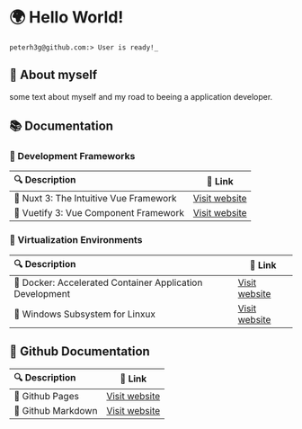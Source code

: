 # 🌍 Hello World!  

```
peterh3g@github.com:> User is ready!_
```

## 💬 About myself
some text about myself and my road to beeing a application developer.

## 📚 Documentation 
### 📗 Development Frameworks
| 🔍 Description | 🔗 Link |
| :--- | --- |
| 📖 Nuxt 3: The Intuitive Vue Framework | [Visit website](https://nuxt.com/)|
| 📖 Vuetify 3: Vue Component Framework | [Visit website](https://vuetifyjs.com/en/)|

### 📕 Virtualization Environments
| 🔍 Description | 🔗 Link |
| :--- | --- |
| 📖 Docker: Accelerated Container Application Development | [Visit website](https://www.docker.com/)|
| 📖 Windows Subsystem for Linxux | [Visit website](https://learn.microsoft.com/en-us/windows/wsl/about?source=recommendations)|

## 📘 Github Documentation
| 🔍 Description | 🔗 Link |
| :--- | --- |
| 📖 Github Pages | [Visit website](https://pages.github.com/) |
| 📖 Github Markdown | [Visit website](https://docs.github.com/en/get-started/writing-on-github/getting-started-with-writing-and-formatting-on-github) |
  
<!--
**PeterH3G/peterh3g** is a  _special_ ✨ repository because its `README.md` (this file) appears on your GitHub profile.

Here are some ideas to get you started:

- 🔭 I’m currently working on ...
- 🌱 I’m currently learning ...
- 👯 I’m looking to collaborate on ...
- 🤔 I’m looking for help with ...
- 💬 Ask me about ...
- 📫 How to reach me: ...
- 😄 Pronouns: ...
- ⚡ Fun fact: ...
-->
